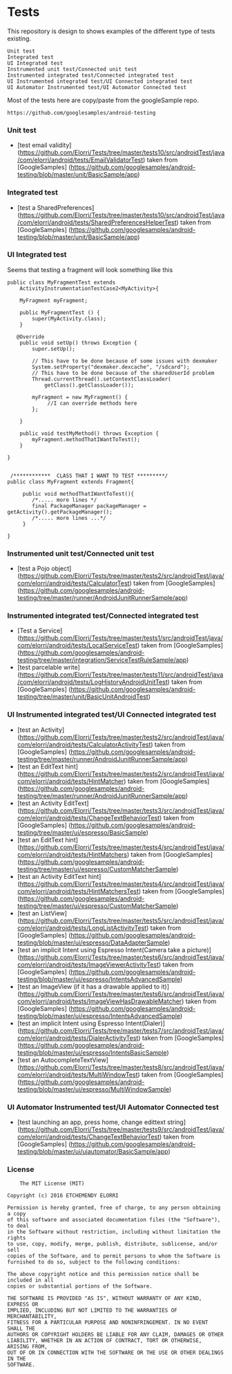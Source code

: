# Tests

This repository is design to shows examples of the different type of tests existing.

	Unit test
	Integrated test
	UI Integrated test
	Instrumented unit test/Connected unit test
	Instrumented integrated test/Connected integrated test
	UI Instrumented integrated test/UI Connected integrated test
	UI Automator Instrumented test/UI Automator Connected test
	
Most of the tests here are copy/paste from the googleSample repo.

	https://github.com/googlesamples/android-testing
	
### Unit test
* [test email validity] (https://github.com/Elorri/Tests/tree/master/tests10/src/androidTest/java/com/elorri/android/tests/EmailValidatorTest)
	taken from [GoogleSamples] (https://github.com/googlesamples/android-testing/blob/master/unit/BasicSample/app)	
### Integrated test
* [test a SharedPreferences] (https://github.com/Elorri/Tests/tree/master/tests10/src/androidTest/java/com/elorri/android/tests/SharedPreferencesHelperTest)
	taken from [GoogleSamples] (https://github.com/googlesamples/android-testing/blob/master/unit/BasicSample/app)	
### UI Integrated test
Seems that testing a fragment will look something like this

	public class MyFragmentTest extends
		ActivityInstrumentationTestCase2<MyActivity>{

		MyFragment myFragment;

		public MyFragmentTest () {
			super(MyActivity.class);
		}

	   @Override
		public void setUp() throws Exception {
			super.setUp();

			// This have to be done because of some issues with dexmaker
			System.setProperty("dexmaker.dexcache", "/sdcard");
			// This have to be done because of the sharedUserId problem
			Thread.currentThread().setContextClassLoader(
				getClass().getClassLoader());

			myFragment = new MyFragment() {
				 //I can override methods here
			};

		}

		public void testMyMethod() throws Exception {
			myFragment.methodThatIWantToTest();
		}

	}


	 /************  CLASS THAT I WANT TO TEST *********/
	public class MyFragment extends Fragment{

		 public void methodThatIWantToTest(){
			/*..... more lines */
			final PackageManager packageManager = getActivity().getPackageManager();
			/*..... more lines ...*/
		 }
		 
	}
	
### Instrumented unit test/Connected unit test
* [test a Pojo object] (https://github.com/Elorri/Tests/tree/master/tests2/src/androidTest/java/com/elorri/android/tests/CalculatorTest)
	taken from [GoogleSamples] (https://github.com/googlesamples/android-testing/tree/master/runner/AndroidJunitRunnerSample/app)
### Instrumented integrated test/Connected integrated test
* [Test a Service] (https://github.com/Elorri/Tests/tree/master/tests1/src/androidTest/java/com/elorri/android/tests/LocalServiceTest)
	taken from [GoogleSamples] (https://github.com/googlesamples/android-testing/tree/master/integration/ServiceTestRuleSample/app)
* [test parcelable write] (https://github.com/Elorri/Tests/tree/master/tests11/src/androidTest/java/com/elorri/android/tests/LogHistoryAndroidUnitTest)
	taken from [GoogleSamples] (https://github.com/googlesamples/android-testing/tree/master/unit/BasicUnitAndroidTest)				
### UI Instrumented integrated test/UI Connected integrated test
* [test an Activity] (https://github.com/Elorri/Tests/tree/master/tests2/src/androidTest/java/com/elorri/android/tests/CalculatorActivityTest)
	taken from [GoogleSamples] (https://github.com/googlesamples/android-testing/tree/master/runner/AndroidJunitRunnerSample/app)
* [test an EditText hint] (https://github.com/Elorri/Tests/tree/master/tests2/src/androidTest/java/com/elorri/android/tests/HintMatcher)
	taken from [GoogleSamples] (https://github.com/googlesamples/android-testing/tree/master/runner/AndroidJunitRunnerSample/app)
* [test an Activity EditText] (https://github.com/Elorri/Tests/tree/master/tests3/src/androidTest/java/com/elorri/android/tests/ChangeTextBehaviorTest)
	taken from [GoogleSamples] (https://github.com/googlesamples/android-testing/tree/master/ui/espresso/BasicSample)		
* [test an EditText hint] (https://github.com/Elorri/Tests/tree/master/tests4/src/androidTest/java/com/elorri/android/tests/HintMatchers)
	taken from [GoogleSamples] (https://github.com/googlesamples/android-testing/tree/master/ui/espresso/CustomMatcherSample)	
* [test an Activity EditText hint] (https://github.com/Elorri/Tests/tree/master/tests4/src/androidTest/java/com/elorri/android/tests/HintMatchersTest)
	taken from [GoogleSamples] (https://github.com/googlesamples/android-testing/tree/master/ui/espresso/CustomMatcherSample)
* [test an ListView] (https://github.com/Elorri/Tests/tree/master/tests5/src/androidTest/java/com/elorri/android/tests/LongListActivityTest)
	taken from [GoogleSamples] (https://github.com/googlesamples/android-testing/blob/master/ui/espresso/DataAdapterSample)	
* [test an implicit Intent using Espresso Intent(Camera take a picture)] (https://github.com/Elorri/Tests/tree/master/tests6/src/androidTest/java/com/elorri/android/tests/ImageViewerActivityTest)
	taken from [GoogleSamples] (https://github.com/googlesamples/android-testing/blob/master/ui/espresso/IntentsAdvancedSample)	
* [test an ImageView (if it has a drawable applied to it)] (https://github.com/Elorri/Tests/tree/master/tests6/src/androidTest/java/com/elorri/android/tests/ImageViewHasDrawableMatcher)
	taken from [GoogleSamples] (https://github.com/googlesamples/android-testing/blob/master/ui/espresso/IntentsAdvancedSample)	
* [test an implicit Intent using Espresso Intent(Dialer)] (https://github.com/Elorri/Tests/tree/master/tests7/src/androidTest/java/com/elorri/android/tests/DialerActivityTest)
	taken from [GoogleSamples] (https://github.com/googlesamples/android-testing/blob/master/ui/espresso/IntentsBasicSample)	
* [test an AutocompleteTextView] (https://github.com/Elorri/Tests/tree/master/tests8/src/androidTest/java/com/elorri/android/tests/MultiWindowTest)
	taken from [GoogleSamples] (https://github.com/googlesamples/android-testing/blob/master/ui/espresso/MultiWindowSample)	
### UI Automator Instrumented test/UI Automator Connected test
* [test launching an app, press home, change edittext string] (https://github.com/Elorri/Tests/tree/master/tests9/src/androidTest/java/com/elorri/android/tests/ChangeTextBehaviorTest)
	taken from [GoogleSamples] (https://github.com/googlesamples/android-testing/blob/master/ui/uiautomator/BasicSample/app)
	



### License
	
		The MIT License (MIT)

	Copyright (c) 2016 ETCHEMENDY ELORRI

	Permission is hereby granted, free of charge, to any person obtaining a copy
	of this software and associated documentation files (the "Software"), to deal
	in the Software without restriction, including without limitation the rights
	to use, copy, modify, merge, publish, distribute, sublicense, and/or sell
	copies of the Software, and to permit persons to whom the Software is
	furnished to do so, subject to the following conditions:

	The above copyright notice and this permission notice shall be included in all
	copies or substantial portions of the Software.

	THE SOFTWARE IS PROVIDED "AS IS", WITHOUT WARRANTY OF ANY KIND, EXPRESS OR
	IMPLIED, INCLUDING BUT NOT LIMITED TO THE WARRANTIES OF MERCHANTABILITY,
	FITNESS FOR A PARTICULAR PURPOSE AND NONINFRINGEMENT. IN NO EVENT SHALL THE
	AUTHORS OR COPYRIGHT HOLDERS BE LIABLE FOR ANY CLAIM, DAMAGES OR OTHER
	LIABILITY, WHETHER IN AN ACTION OF CONTRACT, TORT OR OTHERWISE, ARISING FROM,
	OUT OF OR IN CONNECTION WITH THE SOFTWARE OR THE USE OR OTHER DEALINGS IN THE
	SOFTWARE.


